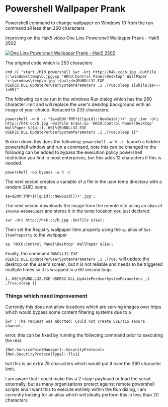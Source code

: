 # Powershell Wallpaper Prank
Powershell command to change wallpaper on Windows 10 from the run command all less than 260 characters

Improving on the Hak5 video One Line Powershell Wallpaper Prank - Hak5 2502

[![One Line Powershell Wallpaper Prank - Hak5 2502](https://img.youtube.com/vi/f3C58OKOsuo/0.jpg)](https://www.youtube.com/watch?v=f3C58OKOsuo)

The original code which is 253 characters
```
cmd /C "start /MIN powershell iwr -Uri http://h4k.cc/b.jpg -OutFile c:\windows\temp\b.jpg;sp 'HKCU:Control Panel\Desktop' WallPaper 'c:\windows\temp\b.jpg';$a=1;do{RUNDLL32.EXE USER32.DLL,UpdatePerUserSystemParameters ,1 ,True;sleep 1}while($a++-le59)"
```

The following can be run in the windows Run dialog which has the 260 character limit and will replace the user's desktop background with an image of your choice. Reduced to 233 characters.

```
powershell -w h -c "$a=$ENV:TMP+$([guid]::NewGuid())+'.jpg';iwr -Uri http://h4k.cc/b.jpg -OutFile $($a);sp 'HKCU:Control Panel\Desktop' WallPaper $($a);1..60|%{RUNDLL32.EXE USER32.DLL,UpdatePerUserSystemParameters ,1 ,True;sleep 1}"
```

Broken down this does the following:
```powershell -w h -c ```
launch a hidden powershell window and run a command, note this can be changed to the following can be added to bypass the execution policy powershell restriction you find in most enterprises, but this adds 12 characters if this is needed.

```powershell -ep bypass -w h -c```

The next secion creates a variable of a file in the user temp directory with a random GUID name.

```$a=$ENV:TMP+$([guid]::NewGuid())+'.jpg';```

The next secion downloads the image from the remote site using an alias of ```Invoke-WebRequest``` and stores it in the temp location you just declared

```iwr -Uri http://h4k.cc/b.jpg -OutFile $($a);```

Then set the Registry wallpaper item property using the ```sp``` alias of ```Set-ItemProperty``` to the wallpaper

```sp 'HKCU:Control Panel\Desktop' WallPaper $($a);```

Finally, the command ```RUNDLL32.EXE USER32.DLL,UpdatePerUserSystemParameters ,1 ,True;``` will update the desktop on the user's screen, but it is not reliable and needs to be triggered multiple times so it is wrapped in a 60 second loop.

```1..60|%{RUNDLL32.EXE USER32.DLL,UpdatePerUserSystemParameters ,1 ,True;sleep 1}```

### Things which need improvement
Currently this does not allow locations which are serving images over https which would bypass some content filtering systems due to a

```iwr : The request was aborted: Could not create SSL/TLS secure channel.```

error, this can be fixed by running the follwoing command prior to executing the rest 

```
[Net.ServicePointManager]::SecurityProtocol=[Net.SecurityProtocolType]::Tls12
```
but this is an extra 78 characters which would put it over the 260 character limit. 

I am aware that I could make this a 2 stage payloaad or load the script externally, but as many organisations protect against remote powershell scripts and I want this to execute entirely within the Run dialog, I am currently looking for an alias which will ideally perform this in less than 20 characters.
